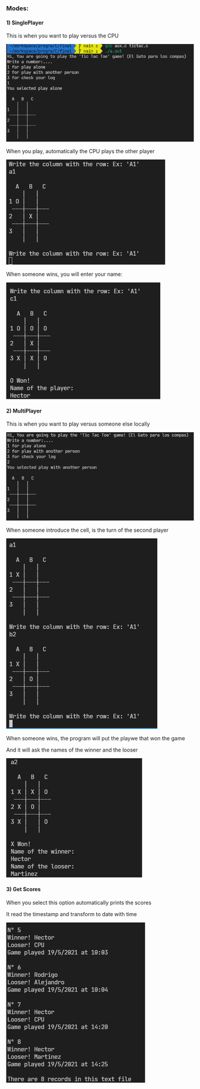 ### Modes:

#### 1) SinglePlayer

This is when you want to play versus the CPU

<img src="../img/modes/mode1_intro.png">

When you play, automatically the CPU plays the other player

<img src="../img/modes/mode1_second.png">

When someone wins, you will enter your name:

<img src="../img/modes/mode1_third.png">


#### 2) MultiPlayer 

This is when you want to play versus someone else locally

<img src="../img/modes/mode2_intro.png">

When someone introduce the cell, is the turn of the second player

<img src="../img/modes/mode2_second.png">

When someone wins, the program will put the playwe that won the game

And it will ask the names of the winner and the looser

<img src="../img/modes/mode2_third.png">

#### 3) Get Scores 

When you select this option automatically prints the scores

It read the timestamp and transform to date with time

<img src="../img/modes/mode3_intro.png">